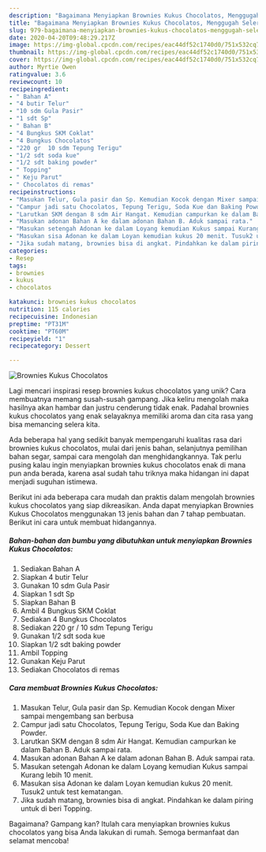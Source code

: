 ```yaml
---
description: "Bagaimana Menyiapkan Brownies Kukus Chocolatos, Menggugah Selera"
title: "Bagaimana Menyiapkan Brownies Kukus Chocolatos, Menggugah Selera"
slug: 979-bagaimana-menyiapkan-brownies-kukus-chocolatos-menggugah-selera
date: 2020-04-20T09:48:29.217Z
image: https://img-global.cpcdn.com/recipes/eac44df52c1740d0/751x532cq70/brownies-kukus-chocolatos-foto-resep-utama.jpg
thumbnail: https://img-global.cpcdn.com/recipes/eac44df52c1740d0/751x532cq70/brownies-kukus-chocolatos-foto-resep-utama.jpg
cover: https://img-global.cpcdn.com/recipes/eac44df52c1740d0/751x532cq70/brownies-kukus-chocolatos-foto-resep-utama.jpg
author: Myrtie Owen
ratingvalue: 3.6
reviewcount: 10
recipeingredient:
- " Bahan A"
- "4 butir Telur"
- "10 sdm Gula Pasir"
- "1 sdt Sp"
- " Bahan B"
- "4 Bungkus SKM Coklat"
- "4 Bungkus Chocolatos"
- "220 gr  10 sdm Tepung Terigu"
- "1/2 sdt soda kue"
- "1/2 sdt baking powder"
- " Topping"
- " Keju Parut"
- " Chocolatos di remas"
recipeinstructions:
- "Masukan Telur, Gula pasir dan Sp. Kemudian Kocok dengan Mixer sampai mengembang san berbusa"
- "Campur jadi satu Chocolatos, Tepung Terigu, Soda Kue dan Baking Powder."
- "Larutkan SKM dengan 8 sdm Air Hangat. Kemudian campurkan ke dalam Bahan B. Aduk sampai rata."
- "Masukan adonan Bahan A ke dalam adonan Bahan B. Aduk sampai rata."
- "Masukan setengah Adonan ke dalam Loyang kemudian Kukus sampai Kurang lebih 10 menit."
- "Masukan sisa Adonan ke dalam Loyan kemudian kukus 20 menit. Tusuk2 untuk test kematangan."
- "Jika sudah matang, brownies bisa di angkat. Pindahkan ke dalam piring untuk di beri Topping."
categories:
- Resep
tags:
- brownies
- kukus
- chocolatos

katakunci: brownies kukus chocolatos 
nutrition: 115 calories
recipecuisine: Indonesian
preptime: "PT31M"
cooktime: "PT60M"
recipeyield: "1"
recipecategory: Dessert

---
```



![Brownies Kukus Chocolatos](https://img-global.cpcdn.com/recipes/eac44df52c1740d0/751x532cq70/brownies-kukus-chocolatos-foto-resep-utama.jpg)

Lagi mencari inspirasi resep brownies kukus chocolatos yang unik? Cara membuatnya memang susah-susah gampang. Jika keliru mengolah maka hasilnya akan hambar dan justru cenderung tidak enak. Padahal brownies kukus chocolatos yang enak selayaknya memiliki aroma dan cita rasa yang bisa memancing selera kita.

Ada beberapa hal yang sedikit banyak mempengaruhi kualitas rasa dari brownies kukus chocolatos, mulai dari jenis bahan, selanjutnya pemilihan bahan segar, sampai cara mengolah dan menghidangkannya. Tak perlu pusing kalau ingin menyiapkan brownies kukus chocolatos enak di mana pun anda berada, karena asal sudah tahu triknya maka hidangan ini dapat menjadi suguhan istimewa.




Berikut ini ada beberapa cara mudah dan praktis dalam mengolah brownies kukus chocolatos yang siap dikreasikan. Anda dapat menyiapkan Brownies Kukus Chocolatos menggunakan 13 jenis bahan dan 7 tahap pembuatan. Berikut ini cara untuk membuat hidangannya.

<!--inarticleads1-->

##### Bahan-bahan dan bumbu yang dibutuhkan untuk menyiapkan Brownies Kukus Chocolatos:

1. Sediakan  Bahan A
1. Siapkan 4 butir Telur
1. Gunakan 10 sdm Gula Pasir
1. Siapkan 1 sdt Sp
1. Siapkan  Bahan B
1. Ambil 4 Bungkus SKM Coklat
1. Sediakan 4 Bungkus Chocolatos
1. Sediakan 220 gr / 10 sdm Tepung Terigu
1. Gunakan 1/2 sdt soda kue
1. Siapkan 1/2 sdt baking powder
1. Ambil  Topping
1. Gunakan  Keju Parut
1. Sediakan  Chocolatos di remas




<!--inarticleads2-->

##### Cara membuat Brownies Kukus Chocolatos:

1. Masukan Telur, Gula pasir dan Sp. Kemudian Kocok dengan Mixer sampai mengembang san berbusa
1. Campur jadi satu Chocolatos, Tepung Terigu, Soda Kue dan Baking Powder.
1. Larutkan SKM dengan 8 sdm Air Hangat. Kemudian campurkan ke dalam Bahan B. Aduk sampai rata.
1. Masukan adonan Bahan A ke dalam adonan Bahan B. Aduk sampai rata.
1. Masukan setengah Adonan ke dalam Loyang kemudian Kukus sampai Kurang lebih 10 menit.
1. Masukan sisa Adonan ke dalam Loyan kemudian kukus 20 menit. Tusuk2 untuk test kematangan.
1. Jika sudah matang, brownies bisa di angkat. Pindahkan ke dalam piring untuk di beri Topping.




Bagaimana? Gampang kan? Itulah cara menyiapkan brownies kukus chocolatos yang bisa Anda lakukan di rumah. Semoga bermanfaat dan selamat mencoba!
